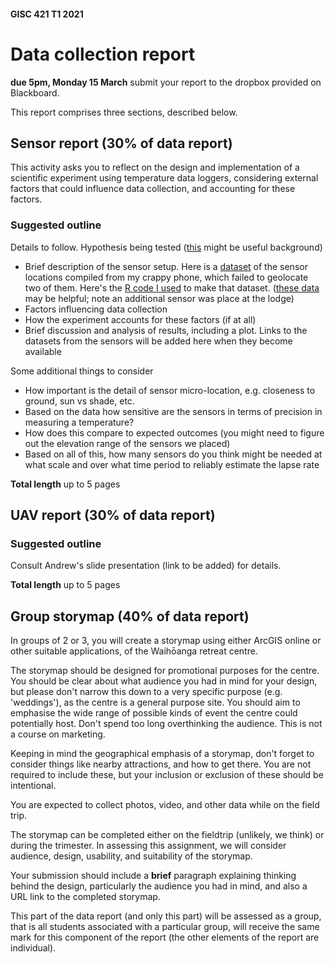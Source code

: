 #### GISC 421 T1 2021
# Data collection report
**due 5pm, Monday 15 March** submit your report to the dropbox provided on Blackboard.

This report comprises three sections, described below.

## Sensor report (30% of data report)
This activity asks you to reflect on the design and implementation of a scientific experiment using temperature data loggers, considering external factors that could influence data collection, and accounting for these factors.  
### Suggested outline
Details to follow.
Hypothesis being tested ([this](https://en.wikipedia.org/wiki/Lapse_rate#Environmental_lapse_rate) might be useful background)
+ Brief description of the sensor setup. Here is a [dataset](sensor-data/pts.geojson) of the sensor locations compiled from my crappy phone, which failed to geolocate two of them. Here's the [R code I used](sensor-data/process-photos.R) to make that dataset. ([these data](field-trip/sensors.geojson) may be helpful; note an additional sensor was place at the lodge)
+ Factors influencing data collection
+ How the experiment accounts for these factors (if at all)
+ Brief discussion and analysis of results, including a plot. Links to the datasets from the sensors will be added here when they become available

Some additional things to consider
+ How important is the detail of sensor micro-location, e.g. closeness to ground, sun vs shade, etc.
+ Based on the data how sensitive are the sensors in terms of precision in measuring a temperature?
+ How does this compare to expected outcomes (you might need to figure out the elevation range of the sensors we placed)
+ Based on all of this, how many sensors do you think might be needed at what scale and over what time period to reliably estimate the lapse rate

**Total length** up to 5 pages

## UAV report (30% of data report)
### Suggested outline
Consult Andrew's slide presentation (link to be added) for details.

**Total length** up to 5 pages

## Group storymap (40% of data report)
In groups of 2 or 3, you will create a storymap using either ArcGIS online or other suitable applications, of the Waihōanga retreat centre.  

The storymap should be designed for promotional purposes for the centre. You should be clear about what audience you had in mind for your design, but please don't narrow this down to a very specific purpose (e.g. 'weddings'), as the centre is a general purpose site. You should aim to emphasise the wide range of possible kinds of event the centre could potentially host. Don't spend too long overthinking the audience. This is not a course on marketing.

Keeping in mind the geographical emphasis of a storymap, don't forget to consider things like nearby attractions, and how to get there. You are not required to include these, but your inclusion or exclusion of these should be intentional.

You are expected to collect photos, video, and other data while on the field trip.

The storymap can be completed either on the fieldtrip (unlikely, we think) or during the trimester. In assessing this assignment, we will consider audience, design, usability, and suitability of the storymap.

Your submission should include a **brief** paragraph explaining thinking behind the design, particularly the audience you had in mind, and also a URL link to the completed storymap.

This part of the data report (and only this part) will be assessed as a group, that is all students associated with a particular group, will receive the same mark for this component of the report (the other elements of the report are individual).
